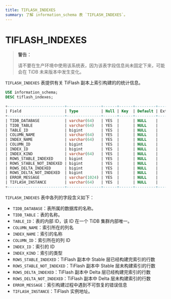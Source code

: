 ```yaml
---
title: TIFLASH_INDEXES
summary: 了解 information_schema 表 `TIFLASH_INDEXES`。
---
```


# TIFLASH_INDEXES

> **警告：**
>
> 请不要在生产环境中使用该系统表，因为该表字段信息尚未固定下来，可能会在 TiDB 未来版本中发生变化。

`TIFLASH_INDEXES` 表提供有关 TiFlash 副本上索引构建的的统计信息。

```sql
USE information_schema;
DESC tiflash_indexes;
```

```sql
+-------------------------+---------------+------+------+---------+-------+
| Field                   | Type          | Null | Key  | Default | Extra |
+-------------------------+---------------+------+------+---------+-------+
| TIDB_DATABASE           | varchar(64)   | YES  |      | NULL    |       |
| TIDB_TABLE              | varchar(64)   | YES  |      | NULL    |       |
| TABLE_ID                | bigint        | YES  |      | NULL    |       |
| COLUMN_NAME             | varchar(64)   | YES  |      | NULL    |       |
| INDEX_NAME              | varchar(64)   | YES  |      | NULL    |       |
| COLUMN_ID               | bigint        | YES  |      | NULL    |       |
| INDEX_ID                | bigint        | YES  |      | NULL    |       |
| INDEX_KIND              | varchar(64)   | YES  |      | NULL    |       |
| ROWS_STABLE_INDEXED     | bigint        | YES  |      | NULL    |       |
| ROWS_STABLE_NOT_INDEXED | bigint        | YES  |      | NULL    |       |
| ROWS_DELTA_INDEXED      | bigint        | YES  |      | NULL    |       |
| ROWS_DELTA_NOT_INDEXED  | bigint        | YES  |      | NULL    |       |
| ERROR_MESSAGE           | varchar(1024) | YES  |      | NULL    |       |
| TIFLASH_INSTANCE        | varchar(64)   | YES  |      | NULL    |       |
+-------------------------+---------------+------+------+---------+-------+
```

`TIFLASH_INDEXES` 表中各列的字段含义如下：

- `TIDB_DATABASE`：表所属的数据库的名称。
- `TIDB_TABLE`：表的名称。
- `TABLE_ID`：表的内部 ID，该 ID 在一个 TiDB 集群内部唯一。
- `COLUMN_NAME`：索引所在的列名
- `INDEX_NAME`：索引的名称
- `COLUMN_ID`：索引所在的列 ID
- `INDEX_ID`：索引的 ID
- `INDEX_KIND`：索引的类型
- `ROWS_STABLE_INDEXED`：TiFlash 副本中 Stable 层已经构建完索引的行数
- `ROWS_STABLE_NOT_INDEXED`：TiFlash 副本中 Stable 层未构建索引的行数
- `ROWS_DELTA_INDEXED`：TiFlash 副本中 Delta 层已经构建完索引的行数
- `ROWS_DELTA_NOT_INDEXED`：TiFlash 副本中 Delta 层未构建索引的行数
- `ERROR_MESSAGE`：索引构建过程中遇到不可恢复的错误信息
- `TIFLASH_INSTANCE`：TiFlash 实例地址。
